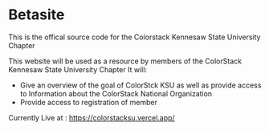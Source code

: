 # Betasite
This is the offical source code for the Colorstack Kennesaw State University Chapter

This website will be used as a resource by members of the ColorStack Kennesaw State University Chapter
It will:
- Give an overview of the goal of ColorStck KSU as well as provide access to Information about the ColorStack National Organization
- Provide access to registration of member

Currently Live at : https://colorstacksu.vercel.app/